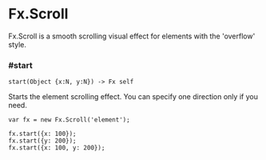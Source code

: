 # Fx.Scroll

Fx.Scroll is a smooth scrolling visual effect for elements with the 'overflow'
style.


### #start

    start(Object {x:N, y:N}) -> Fx self

Starts the element scrolling effect. You can specify one direction only if you
need.

    var fx = new Fx.Scroll('element');

    fx.start({x: 100});
    fx.start({y: 200});
    fx.start({x: 100, y: 200});
